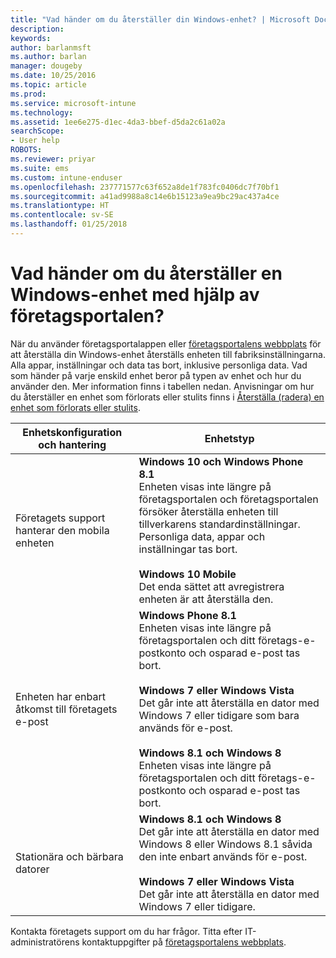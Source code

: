 ```yaml
---
title: "Vad händer om du återställer din Windows-enhet? | Microsoft Docs"
description: 
keywords: 
author: barlanmsft
ms.author: barlan
manager: dougeby
ms.date: 10/25/2016
ms.topic: article
ms.prod: 
ms.service: microsoft-intune
ms.technology: 
ms.assetid: 1ee6e275-d1ec-4da3-bbef-d5da2c61a02a
searchScope:
- User help
ROBOTS: 
ms.reviewer: priyar
ms.suite: ems
ms.custom: intune-enduser
ms.openlocfilehash: 237771577c63f652a8de1f783fc0406dc7f70bf1
ms.sourcegitcommit: a41ad9988a8c14e6b15123a9ea9bc29ac437a4ce
ms.translationtype: HT
ms.contentlocale: sv-SE
ms.lasthandoff: 01/25/2018
---
```

# <a name="what-happens-if-you-reset-your-windows-device-using-the-company-portal"></a>Vad händer om du återställer en Windows-enhet med hjälp av företagsportalen?

När du använder företagsportalappen eller [företagsportalens webbplats](reset-erase-your-device-cpwebsite.md) för att återställa din Windows-enhet återställs enheten till fabriksinställningarna. Alla appar, inställningar och data tas bort, inklusive personliga data. Vad som händer på varje enskild enhet beror på typen av enhet och hur du använder den. Mer information finns i tabellen nedan. Anvisningar om hur du återställer en enhet som förlorats eller stulits finns i [Återställa (radera) en enhet som förlorats eller stulits](reset-erase-your-device-cpwebsite.md).

|Enhetskonfiguration och hantering|Enhetstyp|
|---------------------------------------|---------------|
|Företagets support hanterar den mobila enheten|**Windows 10 och Windows Phone 8.1**</br>Enheten visas inte längre på företagsportalen och företagsportalen försöker återställa enheten till tillverkarens standardinställningar. Personliga data, appar och inställningar tas bort. <br /><br />**Windows 10 Mobile**</br>Det enda sättet att avregistrera enheten är att återställa den.|
|Enheten har enbart åtkomst till företagets e-post|**Windows Phone 8.1**<br />Enheten visas inte längre på företagsportalen och ditt företags-e-postkonto och osparad e-post tas bort.<br /><br />**Windows 7 eller Windows Vista**<br />Det går inte att återställa en dator med Windows 7 eller tidigare som bara används för e-post.<br /><br />**Windows 8.1 och Windows 8**<br />Enheten visas inte längre på företagsportalen och ditt företags-e-postkonto och osparad e-post tas bort.|
|Stationära och bärbara datorer|**Windows 8.1 och Windows 8**<br />Det går inte att återställa en dator med Windows 8 eller Windows 8.1 såvida den inte enbart används för e-post.<br /><br />**Windows 7 eller Windows Vista**<br />Det går inte att återställa en dator med Windows 7 eller tidigare.|

Kontakta företagets support om du har frågor. Titta efter IT-administratörens kontaktuppgifter på [företagsportalens webbplats](https://portal.manage.microsoft.com#HelpDeskDialog).
